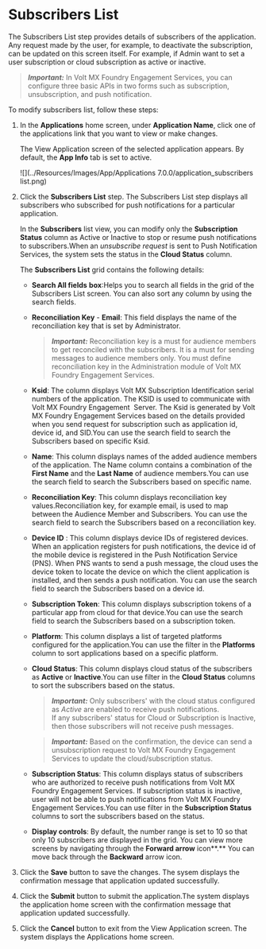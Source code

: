                             

Subscribers List
================

The Subscribers List step provides details of subscribers of the application. Any request made by the user, for example, to deactivate the subscription, can be updated on this screen itself. For example, if Admin want to set a user subscription or cloud subscription as active or inactive.

> **_Important:_** In Volt MX Foundry Engagement Services, you can configure three basic APIs in two forms such as subscription, unsubscription, and push notification.

To modify subscribers list, follow these steps:

1.  In the **Applications** home screen, under **Application Name**, click one of the applications link that you want to view or make changes.
    
    The View Application screen of the selected application appears. By default, the **App Info** tab is set to active.
    
    ![](../Resources/Images/App/Applications 7.0.0/application_subscribers list.png)
    
2.  Click the **Subscribers List** step. The Subscribers List step displays all subscribers who subscribed for push notifications for a particular application.
    
    In the **Subscribers** list view, you can modify only the **Subscription Status** column as Active or Inactive to stop or resume push notifications to subscribers.When an _unsubscribe request_ is sent to Push Notification Services, the system sets the status in the **Cloud Status** column.
    
    The **Subscribers List** grid contains the following details:
    
    *   **Search All fields** **box**:Helps you to search all fields in the grid of the Subscribers List screen. You can also sort any column by using the search fields.
    *   **Reconciliation Key** - **Email**: This field displays the name of the reconciliation key that is set by Administrator.
        
        > **_Important:_** Reconciliation key is a must for audience members to get reconciled with the subscribers. It is a must for sending messages to audience members only. You must define reconciliation key in the Administration module of Volt MX Foundry Engagement Services.
        
    
    *   **Ksid**: The column displays Volt MX Subscription Identification serial numbers of the application. The KSID is used to communicate with Volt MX Foundry Engagement  Server. The Ksid is generated by Volt MX Foundry Engagement Services based on the details provided when you send request for subscription such as application id, device id, and SID.You can use the search field to search the Subscribers based on specific Ksid.
    *   **Name**: This column displays names of the added audience members of the application. The Name column contains a combination of the **First Name** and the **Last Name** of audience members.You can use the search field to search the Subscribers based on specific name.
    *   **Reconciliation Key**: This column displays reconciliation key values.Reconciliation key, for example email, is used to map between the Audience Member and Subscribers. You can use the search field to search the Subscribers based on a reconciliation key.
    *   **Device ID** : This column displays device IDs of registered devices. When an application registers for push notifications, the device id of the mobile device is registered in the Push Notification Service (PNS). When PNS wants to send a push message, the cloud uses the device token to locate the device on which the client application is installed, and then sends a push notification. You can use the search field to search the Subscribers based on a device id.
    *   **Subscription Token**: This column displays subscription tokens of a particular app from cloud for that device.You can use the search field to search the Subscribers based on a subscription token.
    *   **Platform**: This column displays a list of targeted platforms configured for the application.You can use the filter in the **Platforms** column to sort applications based on a specific platform.
    *   **Cloud Status**: This column displays cloud status of the subscribers as **Active** or **Inactive**.You can use filter in the **Cloud Status** columns to sort the subscribers based on the status.
        
        > **_Important:_** Only subscribers' with the cloud status configured as _Active_ are enabled to receive push notifications.  
        If any subscribers' status for Cloud or Subscription is Inactive, then those subscribers will not receive push messages.
        
        > **_Important:_** Based on the confirmation, the device can send a unsubscription request to Volt MX Foundry Engagement Services to update the cloud/subscription status.  
        
    *   **Subscription Status**: This column displays status of subscribers who are authorized to receive push notifications from Volt MX Foundry Engagement Services. If subscription status is inactive, user will not be able to push notifications from Volt MX Foundry Engagement Services.You can use filter in the **Subscription Status** columns to sort the subscribers based on the status.
    *   **Display controls**: By default, the number range is set to 10 so that only 10 subscribers are displayed in the grid. You can view more screens by navigating through the **Forward arrow** icon**.** You can move back through the **Backward** arrow icon.
        
3.  Click the **Save** button to save the changes. The sysem displays the confirmation message that application updated successfully.
4.  Click the **Submit** button to submit the application.The system displays the application home screen with the confirmation message that application updated successfully.
5.  Click the **Cancel** button to exit from the View Application screen. The system displays the Applications home screen.
